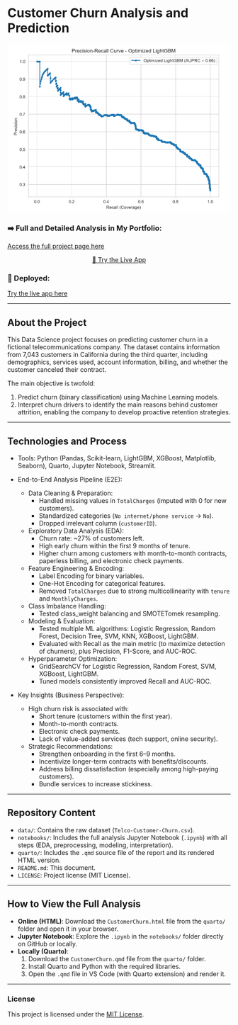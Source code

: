# Customer Churn Analysis and Prediction  

![Analysis Preview](quarto/capa.png)  

### ➡️ Full and Detailed Analysis in My Portfolio:  
[Access the full project page here](https://ferreiragabrielw.github.io/portfolio-gabriel/projetos/DataScience/2CustomerChurn/CustomerChurn.html)  


<p align="center">
  <a href="https://ds-churn-prediction-ml-deploy-qp3znuqfw4fpwqcv8li3n2.streamlit.app/" target="_blank">
    🚀 Try the Live App
  </a>
</p>



### 🚀 Deployed:  
[Try the live app here](https://ds-churn-prediction-ml-deploy-qp3znuqfw4fpwqcv8li3n2.streamlit.app/)  

---

## About the Project  

This Data Science project focuses on predicting customer churn in a fictional telecommunications company. The dataset contains information from 7,043 customers in California during the third quarter, including demographics, services used, account information, billing, and whether the customer canceled their contract.  

The main objective is twofold:  
1. Predict churn (binary classification) using Machine Learning models.  
2. Interpret churn drivers to identify the main reasons behind customer attrition, enabling the company to develop proactive retention strategies.  

---

## Technologies and Process  

* Tools: Python (Pandas, Scikit-learn, LightGBM, XGBoost, Matplotlib, Seaborn), Quarto, Jupyter Notebook, Streamlit.  
* End-to-End Analysis Pipeline (E2E):  
    * Data Cleaning & Preparation:  
        - Handled missing values in `TotalCharges` (imputed with 0 for new customers).  
        - Standardized categories (`No internet/phone service` → `No`).  
        - Dropped irrelevant column (`customerID`).  
    * Exploratory Data Analysis (EDA):  
        - Churn rate: ~27% of customers left.  
        - High early churn within the first 9 months of tenure.  
        - Higher churn among customers with month-to-month contracts, paperless billing, and electronic check payments.  
    * Feature Engineering & Encoding:  
        - Label Encoding for binary variables.  
        - One-Hot Encoding for categorical features.  
        - Removed `TotalCharges` due to strong multicollinearity with `tenure` and `MonthlyCharges`.  
    * Class Imbalance Handling:  
        - Tested class_weight balancing and SMOTETomek resampling.  
    * Modeling & Evaluation:  
        - Tested multiple ML algorithms: Logistic Regression, Random Forest, Decision Tree, SVM, KNN, XGBoost, LightGBM.  
        - Evaluated with Recall as the main metric (to maximize detection of churners), plus Precision, F1-Score, and AUC-ROC.  
    * Hyperparameter Optimization:  
        - GridSearchCV for Logistic Regression, Random Forest, SVM, XGBoost, LightGBM.  
        - Tuned models consistently improved Recall and AUC-ROC.  

* Key Insights (Business Perspective):  
    * High churn risk is associated with:  
        - Short tenure (customers within the first year).  
        - Month-to-month contracts.  
        - Electronic check payments.  
        - Lack of value-added services (tech support, online security).  
    * Strategic Recommendations:  
        - Strengthen onboarding in the first 6–9 months.  
        - Incentivize longer-term contracts with benefits/discounts.  
        - Address billing dissatisfaction (especially among high-paying customers).  
        - Bundle services to increase stickiness.  

---

## Repository Content  

* `data/`: Contains the raw dataset (`Telco-Customer-Churn.csv`).  
* `notebooks/`: Includes the full analysis Jupyter Notebook (`.ipynb`) with all steps (EDA, preprocessing, modeling, interpretation).  
* `quarto/`: Includes the `.qmd` source file of the report and its rendered HTML version.  
* `README.md`: This document.  
* `LICENSE`: Project license (MIT License).  

---

## How to View the Full Analysis  

* **Online (HTML)**: Download the `CustomerChurn.html` file from the `quarto/` folder and open it in your browser.  
* **Jupyter Notebook**: Explore the `.ipynb` in the `notebooks/` folder directly on GitHub or locally.  
* **Locally (Quarto)**:  
    1. Download the `CustomerChurn.qmd` file from the `quarto/` folder.  
    2. Install Quarto and Python with the required libraries.  
    3. Open the `.qmd` file in VS Code (with Quarto extension) and render it.  

---

### License  

This project is licensed under the [MIT License](LICENSE).  

